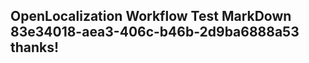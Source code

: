 <properties
ms.topic="hero-topic"
ms.test1="hero-topic"
ms.test2="test"/>

## OpenLocalization Workflow Test MarkDown 83e34018-aea3-406c-b46b-2d9ba6888a53 thanks!
